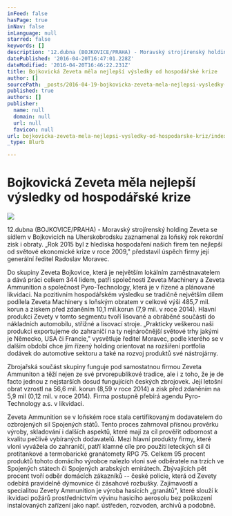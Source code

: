 ```yaml
---
inFeed: false
hasPage: true
inNav: false
inLanguage: null
starred: false
keywords: []
description: '12.dubna (BOJKOVICE/PRAHA) - Moravský strojírenský holding Zeveta se sídlem v Bojkovicích na Uherskobrodsku zaznamenal za loňský rok rekordní zisk i obraty. „Rok 2015 byl z hlediska hospodaření našich firem ten nejlepší od světové ekonomické krize v roce 2009,“ představil úspěch firmy její generální ředitel Radoslav Moravec.'
datePublished: '2016-04-20T16:47:01.228Z'
dateModified: '2016-04-20T16:46:22.231Z'
title: Bojkovická Zeveta měla nejlepší výsledky od hospodářské krize
author: []
sourcePath: _posts/2016-04-19-bojkovicka-zeveta-mela-nejlepsi-vysledky-od-hospodarske-kriz.md
published: true
authors: []
publisher:
  name: null
  domain: null
  url: null
  favicon: null
url: bojkovicka-zeveta-mela-nejlepsi-vysledky-od-hospodarske-kriz/index.html
_type: Blurb

---
```

# Bojkovická Zeveta měla nejlepší výsledky od hospodářské krize
![](https://the-grid-user-content.s3-us-west-2.amazonaws.com/470e976d-69af-4e9c-bd74-227c14329028.jpg)

12.dubna (BOJKOVICE/PRAHA) - Moravský strojírenský holding Zeveta se sídlem v Bojkovicích na Uherskobrodsku zaznamenal za loňský rok rekordní zisk i obraty. „Rok 2015 byl z hlediska hospodaření našich firem ten nejlepší od světové ekonomické krize v roce 2009," představil úspěch firmy její generální ředitel Radoslav Moravec.

Do skupiny Zeveta Bojkovice, která je největším lokálním zaměstnavatelem a dává práci celkem 344 lidem, patří společnosti Zeveta Machinery a Zeveta Ammunition a společnost Pyro-Technology, která je v řízené a plánované likvidaci. Na pozitivním hospodářském výsledku se tradičně největším dílem podílela Zeveta Machinery s loňským obratem v celkové výši 485,7 mil. korun a ziskem před zdaněním 10,1 mil.korun (7,9 mil. v roce 2014). Hlavní produkci Zevety v tomto segmentu tvoří lisované a obráběné součásti do nákladních automobilu, střižné a lisovací stroje. „Prakticky veškerou naši produkci exportujeme do zahraničí na ty nejnáročnější světové trhy jakými je Německo, USA či Francie," vysvětluje ředitel Moravec, podle kterého se v dalším období chce jím řízený holding orientovat na rozšíření portfolia dodávek do automotive sektoru a také na rozvoj produktů své nástrojárny.

Zbrojařská součást skupiny funguje pod samostatnou firmou Zeveta Ammuniton a těží nejen ze své prvorepublikové tradice, ale i z toho, že je de facto jednou z nejstarších dosud fungujících českých zbrojovek. Její letošní obrat vzrostl na 56,6 mil. korun (8,59 v roce 2014) a zisk před zdaněním na 5,9 mil (0,12 mil. v roce 2014). Firma postupně přebírá agendu Pyro-Technology a.s. v likvidaci.

Zeveta Ammunition se v loňském roce stala certifikovaným dodavatelem do ozbrojených sil Spojených států. Tento proces zahrnoval přísnou prověrku výroby, skladování i dalších aspektů, které mají za cíl prověřit odbornost a kvalitu pečlivě vybíraných dodavatelů. Mezi hlavní produkty firmy, které vloni vyvážela do zahraničí, patří klamné cíle pro použití leteckých sil či protitankové a termobarické granátomety RPG 75\. Celkem 95 procent produktů tohoto domácího výrobce nalezlo vloni své odběratele na trzích ve Spojených státech či Spojených arabských emirátech. Zbývajících pět procent tvoří odběr domácích zákazníků -- české policie, která od Zevety odebírá pravidelně dýmovnice či zásahové rozbušky. Zajímavostí a specialitou Zevety Ammunition je výroba hasících „granátů", které slouží k ikvidaci požárů prostřednictvím vývinu hasicího aerosolu bez poškození instalovaných zařízení jako např. ústředen, rozvoden, archivů a podobně.
